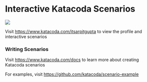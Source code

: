 # Interactive Katacoda Scenarios

[![](http://shields.katacoda.com/katacoda/itsarpitgupta/count.svg)](https://www.katacoda.com/itsarpitgupta "Get your profile on Katacoda.com")

Visit https://www.katacoda.com/itsarpitgupta to view the profile and interactive scenarios

### Writing Scenarios
Visit https://www.katacoda.com/docs to learn more about creating Katacoda scenarios

For examples, visit https://github.com/katacoda/scenario-example
